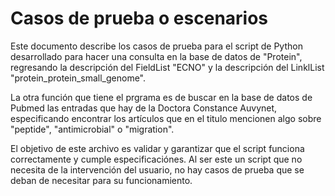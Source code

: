 # Casos de prueba o escenarios

Este documento describe los casos de prueba para el script de Python desarrollado para hacer una consulta en la base de datos de "Protein", 
regresando la descripción del FieldList "ECNO" y la descripción del
LinklList "protein_protein_small_genome".
        
La otra función que tiene el prgrama es de buscar en la base de 
datos de Pubmed las entradas que hay de la Doctora Constance Auvynet,
especificando encontrar los artículos que en el titulo mencionen algo
sobre "peptide", "antimicrobial" o "migration".

El objetivo de este archivo es validar y garantizar que el script funciona correctamente y cumple especificaciónes. 
Al ser este un script que no necesita de la intervención del usuario, no hay casos de prueba que se deban de necesitar para su funcionamiento.
